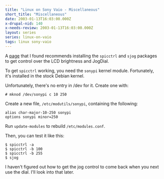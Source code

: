 ```yaml
---
title: "Linux on Sony Vaio - Miscellaneous"
short_title: "Miscellaneous"
date: 2003-01-13T16:03:00.000Z
x-drupal-nid: 140
x-needs-review: 2003-01-13T16:03:00.000Z
layout: series
series: linux-on-vaio
tags: linux sony-vaio
---
```

A [page](http://life.bio.sunysb.edu/~jhajagos/linux/SRX87/) that I found recommends installing the `spicctrl` and `sjog` packages to get control over the LCD brightness and JogDial.

To get `spicctrl` working, you need the `sonypi` kernel module. Fortunately, it's installed in the stock Debian kernel.

Unfortunately, there's no entry in /dev for it. Create one with:

```
# mknod /dev/sonypi c 10 250
```

Create a new file, `/etc/modutils/sonypi`, containing the following:

```
alias char-major-10-250 sonypi
options sonypi minor=250
```

Run `update-modules` to rebuild `/etc/modules.conf`.

Then, you can test it like this:

```
$ spicctrl -a
$ spicctrl -b 100
$ spicctrl -b 255
$ sjog
```

I haven't figured out how to get the jog control to come back when you next use the dial. I'll look into that later.

